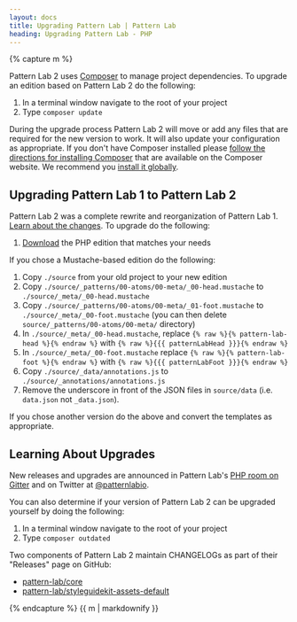 ```yaml
---
layout: docs
title: Upgrading Pattern Lab | Pattern Lab
heading: Upgrading Pattern Lab - PHP
---
```


{% capture m %}

Pattern Lab 2 uses [Composer](https://getcomposer.org) to manage project dependencies. To upgrade an edition based on Pattern Lab 2 do the following:

1. In a terminal window navigate to the root of your project
2. Type `composer update`

During the upgrade process Pattern Lab 2 will move or add any files that are required for the new version to work. It will also update your configuration as appropriate. If you don't have Composer installed please [follow the directions for installing Composer](https://getcomposer.org/doc/00-intro.md#installation-linux-unix-osx) that are available on the Composer website. We recommend you [install it globally](https://getcomposer.org/doc/00-intro.md#globally).

## Upgrading Pattern Lab 1 to Pattern Lab 2

Pattern Lab 2 was a complete rewrite and reorganization of Pattern Lab 1. [Learn about the changes](/docs/changes-1-to-2.html). To upgrade do the following:

1. [Download](http://patternlab.io/download.html) the PHP edition that matches your needs

If you chose a Mustache-based edition do the following:

1. Copy `./source` from your old project to your new edition
2. Copy `./source/_patterns/00-atoms/00-meta/_00-head.mustache` to `./source/_meta/_00-head.mustache`
3. Copy `./source/_patterns/00-atoms/00-meta/_01-foot.mustache` to `./source/_meta/_00-foot.mustache` (you can then delete `source/_patterns/00-atoms/00-meta/` directory)
4. In `./source/_meta/_00-head.mustache`, replace `{% raw %}{% pattern-lab-head %}{% endraw %}` with `{% raw %}{{{ patternLabHead }}}{% endraw %}`
5. In `./source/_meta/_00-foot.mustache` replace `{% raw %}{% pattern-lab-foot %}{% endraw %}` with `{% raw %}{{{ patternLabFoot }}}{% endraw %}`
6. Copy `./source/_data/annotations.js` to `./source/_annotations/annotations.js`
7. Remove the underscore in front of the JSON files in `source/data` (i.e. `data.json` not `_data.json`).



If you chose another version do the above and convert the templates as appropriate.

## Learning About Upgrades

New releases and upgrades are announced in Pattern Lab's [PHP room on Gitter](https://gitter.im/pattern-lab/php) and on Twitter at [@patternlabio](https://twitter.com/patternlabio).

You can also determine if your version of Pattern Lab 2 can be upgraded yourself by doing the following:

1. In a terminal window navigate to the root of your project
2. Type `composer outdated`

Two components of Pattern Lab 2 maintain CHANGELOGs as part of their "Releases" page on GitHub:

* [pattern-lab/core](https://github.com/pattern-lab/patternlab-php-core/releases)
* [pattern-lab/styleguidekit-assets-default](https://github.com/pattern-lab/styleguidekit-assets-default/releases)


{% endcapture %}
{{ m | markdownify }}
